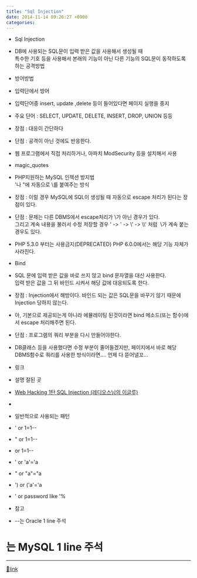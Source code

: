 ```yaml
---
title: "Sql Injection"
date: 2014-11-14 09:26:27 +0900
categories: 
---
```

  

- Sql Injection
- DB에 사용되는 SQL문이 입력 받은 값을 사용해서 생성될 때  
특수한 기호 등을 사용해서 본래의 기능이 아닌 다른 기능의 SQL문이 동작하도록 하는 공격방법
- 방어방법
- 입력단에서 방어
- 입력단어중 insert, update ,delete 등이 들어있다면 페이지 실행을 중지
- 주요 단어 : SELECT, UPDATE, DELETE, INSERT, DROP, UNION 등등

- 장점 : 대응이 간단하다
- 단점 : 공격이 아닌 것에도 반응한다.
- 웹 프로그램에서 직접 처리하거나, 아파치 ModSecurity 등을 설치해서 사용

- magic_quotes
- PHP지원하는 MySQL 인젝션 방지법  
'나 "에 자동으로 \를 붙여주는 방식
- 장점 : 이럴 경우 MySQL에 SQL이 생성될 때 자동으로 escape 처리가 된다는 장점이 있다.
- 단점 : 문제는 다른 DBMS에서 escape처리가 \가 아닌 경우가 있다.  
그리고 계속 내용을 불러서 수정 저장할 경우 ' -&gt; \' -&gt; \\' -&gt; \\\\' 처럼  \가 계속 붙는 경우도 있다.
- PHP 5.3.0 부터는 사용금지(DEPRECATED) PHP 6.0.0에서는 해당 기능 자체가 사라진다.

- Bind
- SQL 문에 입력 받은 값을 바로 쓰지 않고 bind 문자열을 대신 사용한다.  
입력 받은 값을 그 뒤 바인드 시켜서 해당 값에 대응되도록 한다.
- 장점 : Injection에서 해방이다. 바인드 되는 값은 SQL문을 바꾸기 않기 때문에 Injection 당하지 않는다.
- 아, 기본으로 제공되는게 아니라 에뮬레이팅 된것이라면 bind 메소드(또는 함수)에서 escape 처리해주면 된다.

- 단점 : 프로그램의 쿼리 부분을 다시 만들어야한다.
- DB클래스 등을 사용했다면 수정 부분이 줄어들겠지만, 페이지에서 바로 해당 DBMS함수로 쿼리를 사용한 방식이라면.... 언제 다 뜯어낼꼬...




- 링크
- 설명 잘된 곳
- [Web Hacking 1탄 SQL Injection (레디오스님의 이글루)](http://laydios.egloos.com/viewer/2089967 "Web Hacking 1탄 SQL Injection (레디오스님의 이글루)")
- 
- 일반적으로 사용되는 패턴
- ' or 1=1--
- " or 1=1--
- or 1=1--
- ' or 'a'='a
- " or "a"="a
- ') or ('a'='a
- ' or password like '%
- 참고
- --는 Oracle 1 line 주석  
# 는 MySQL 1 line 주석 







  ***
[🔗link](http://www.mins01.com/mh/tech/read/908)